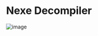 # Nexe Decompiler

![image](https://cdn.discordapp.com/attachments/989185644259573802/994588162942836756/Screenshot_20220707-145800_Termux.jpg)
